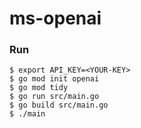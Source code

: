 # ms-openai

### Run
```
$ export API_KEY=<YOUR-KEY>
$ go mod init openai
$ go mod tidy
$ go run src/main.go
$ go build src/main.go
$ ./main
```
